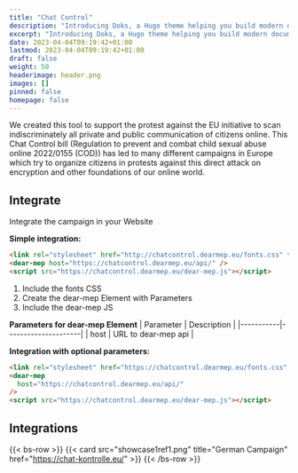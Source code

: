 ```yaml
---
title: "Chat Control"
description: "Introducing Doks, a Hugo theme helping you build modern documentation websites that are secure, fast, and SEO-ready — by default."
excerpt: "Introducing Doks, a Hugo theme helping you build modern documentation websites that are secure, fast, and SEO-ready — by default."
date: 2023-04-04T09:19:42+01:00
lastmod: 2023-04-04T09:19:42+01:00
draft: false
weight: 50
headerimage: header.png
images: []
pinned: false
homepage: false
---
```


We created this tool to support the protest against the EU initiative to scan indiscriminately all private and public communication of citizens online. This Chat Control bill (Regulation to prevent and combat child sexual abuse online 2022/0155 (COD)) has led to many different campaigns in Europe which try to organize citizens in protests against this direct attack on encryption and other foundations of our online world.

## Integrate
Integrate the campaign in your Website

**Simple integration:**
```html
<link rel="stylesheet" href="http://chatcontrol.dearmep.eu/fonts.css" type="text/css" />
<dear-mep host="https://chatcontrol.dearmep.eu/api/" />
<script src="https://chatcontrol.dearmep.eu/dear-mep.js"></script>
```
1. Include the fonts CSS
2. Create the dear-mep Element with Parameters
3. Include the dear-mep JS

**Parameters for dear-mep Element**
| Parameter | Description         |
|-----------|---------------------|
| host      | URL to dear-mep api |

**Integration with optional parameters:**
```html
<link rel="stylesheet" href="https://chatcontrol.dearmep.eu/fonts.css" type="text/css">
<dear-mep
  host="https://chatcontrol.dearmep.eu/api/"
/>
<script src="https://chatcontrol.dearmep.eu/dear-mep.js"></script>
```

## Integrations
{{< bs-row >}}
  {{< card src="showcase1ref1.png" title="German Campaign" href="https://chat-kontrolle.eu/" >}}
{{< /bs-row >}}
